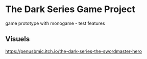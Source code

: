 # The Dark Series Game Project
game prototype with monogame - test features

## Visuels
https://penusbmic.itch.io/the-dark-series-the-swordmaster-hero
